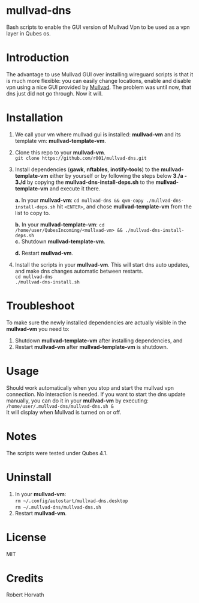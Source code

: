 # mullvad-dns
Bash scripts to enable the GUI version of Mullvad Vpn to be used as a vpn layer in Qubes os.

# Introduction
The advantage to use Mullvad GUI over installing wireguard scripts is that it is much more flexible: you can easily change locations, enable and disable vpn using a nice GUI provided by [Mullvad](https:www.mullvad.net). The problem was until now, that dns just did not go through. Now it will.

# Installation
1. We call your vm where mullvad gui is installed: **mullvad-vm** and its template vm: **mullvad-template-vm**.
2. Clone this repo to your **mullvad-vm**.  
    `git clone https://github.com/r001/mullvad-dns.git`
3. Install dependencies (**gawk**, **nftables**, **inotify-tools**) to the **mullvad-template-vm** either by yourself or by following the steps below **3./a - 3./d** by copying the **mullvad-dns-install-deps.sh** to the **mullvad-template-vm** and execute it there.  

   **a.** In your **mullvad-vm**: `cd mullvad-dns && qvm-copy ./mullvad-dns-install-deps.sh` hit `<ENTER>`, and chose **mullvad-template-vm** from the list to copy to.  

   **b.** In your **mullvad-template-vm**: `cd /home/user/QubesIncoming/<mullvad-vm> && ./mullvad-dns-install-deps.sh`  
   **c.** Shutdown **mullvad-template-vm**.  

   **d.** Restart **mullvad-vm**.  
4. Install the scripts in your **mullvad-vm**. This will start dns auto updates, and make dns changes automatic between restarts.  
    `cd mullvad-dns`  
    `./mullvad-dns-install.sh`
# Troubleshoot
To make sure the newly installed dependencies are actually visible in the **mullvad-vm** you need to:
1. Shutdown **mullvad-template-vm** after installing dependencies, and 
2. Restart **mullvad-vm** after **mullvad-template-vm** is shutdown.

# Usage
  Should work automatically when you stop and start the mullvad vpn connection. No interaction is needed.
  If you want to start the dns update manually, you can do it in your **mullvad-vm** by executing:  
  `/home/user/.mullvad-dns/mullvad-dns.sh &`  
  It will display when Mullvad is turned on or off.

# Notes
The scripts were tested under Qubes 4.1.

# Uninstall
1. In your **mullvad-vm**:   
    `rm ~/.config/autostart/mullvad-dns.desktop`  
    `rm ~/.mullvad-dns/mullvad-dns.sh`
2. Restart **mullvad-vm**.

# License
MIT

# Credits
Robert Horvath
